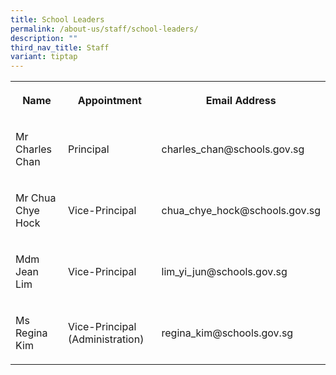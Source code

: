 ```yaml
---
title: School Leaders
permalink: /about-us/staff/school-leaders/
description: ""
third_nav_title: Staff
variant: tiptap
---
```

<table style="minWidth: 75px">
<colgroup>
<col>
<col>
<col>
</colgroup>
<tbody>
<tr>
<th rowspan="1" colspan="1">
<p>Name
<br>
</p>
</th>
<th rowspan="1" colspan="1">
<p>Appointment</p>
</th>
<th rowspan="1" colspan="1">
<p>Email Address</p>
</th>
</tr>
<tr>
<td rowspan="1" colspan="1">
<p>Mr Charles Chan</p>
</td>
<td rowspan="1" colspan="1">
<p>Principal</p>
</td>
<td rowspan="1" colspan="1">
<p>charles_chan@schools.gov.sg
<br>
</p>
</td>
</tr>
<tr>
<td rowspan="1" colspan="1">
<p>Mr Chua Chye Hock</p>
</td>
<td rowspan="1" colspan="1">
<p>Vice-Principal</p>
</td>
<td rowspan="1" colspan="1">
<p>chua_chye_hock@schools.gov.sg
<br>
</p>
</td>
</tr>
<tr>
<td rowspan="1" colspan="1">
<p>Mdm Jean Lim</p>
</td>
<td rowspan="1" colspan="1">
<p>Vice-Principal</p>
</td>
<td rowspan="1" colspan="1">
<p>lim_yi_jun@schools.gov.sg</p>
</td>
</tr>
<tr>
<td rowspan="1" colspan="1">
<p>Ms Regina Kim</p>
</td>
<td rowspan="1" colspan="1">
<p>Vice-Principal (Administration)</p>
</td>
<td rowspan="1" colspan="1">
<p>regina_kim@schools.gov.sg</p>
</td>
</tr>
</tbody>
</table>
<p></p>